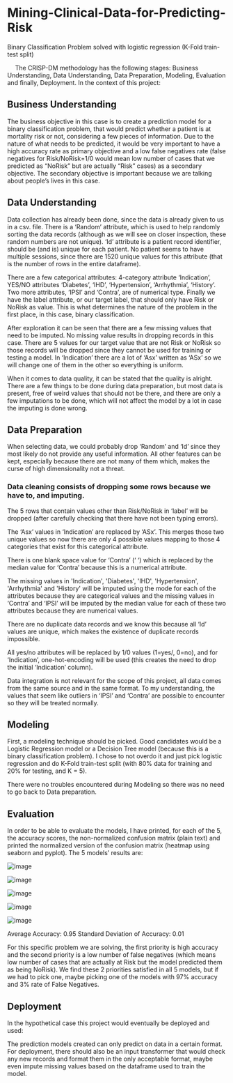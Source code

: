 # Mining-Clinical-Data-for-Predicting-Risk
Binary Classification Problem solved with  logistic regression (K-Fold train-test split)

 
The CRISP-DM methodology has the following stages: Business Understanding, Data Understanding, Data Preparation, Modeling, Evaluation and finally, Deployment. In the context of this project:

## Business Understanding 
The business objective in this case is to create a prediction model for a binary classification problem, that would predict whether a patient is at mortality risk or not, considering a few pieces of information. Due to the nature of what needs to be predicted, it would be very important to have a high accuracy rate as primary objective and a low false negatives rate (false negatives for Risk/NoRisk=1/0  would mean low number of cases that we predicted as “NoRisk” but are actually “Risk” cases) as a secondary objective. The secondary objective is important because we are talking about people’s lives in this case.

## Data Understanding
Data collection has already been done, since the data is already given to us in a csv. file.  There is a ‘Random’ attribute, which is used to help randomly sorting the data records (although as we will see on closer inspection, these random numbers are not unique). ‘Id’ attribute is a patient record identifier, should be (and is) unique for each patient. No patient seems to have multiple sessions, since there are 1520 unique values for this attribute (that is the number of rows in the entire dataframe). 

There are a few categorical attributes: 4-category attribute ‘Indication’, YES/NO attributes ‘Diabetes’, ‘IHD’, ‘Hypertension’, ‘Arrhythmia’, ‘History’. Two more attributes, ’IPSI’ and ‘Contra’, are of numerical type. 
Finally we have the label attribute, or our target label, that should only have Risk or NoRisk as value. This is what determines the nature of the problem in the first place, in this case, binary classification.

After exploration it can be seen that there are a few missing values that need to be imputed. No missing value results in dropping records in this case. There are 5 values for our target value that are not Risk or NoRisk so those records will be dropped since they cannot be used for training or testing a model. In ‘Indication’ there are a lot of ‘Asx’ written as ‘ASx’ so we will change one of them in the other so everything is uniform.

When it comes to data quality, it can be stated that the quality is alright. There are a few things to be done during data preparation, but most data is present, free of weird values that should not be there, and there are only a few imputations to be done, which will not affect the model by a lot in case the imputing is done wrong.


## Data Preparation
When selecting data, we could probably drop ‘Random’ and ‘Id’ since they most likely do not provide any useful information. All other features can be kept, especially because there are not many of them which, makes the curse of high dimensionality not a threat.
### Data cleaning consists of dropping some rows because we have to, and imputing. 

The 5 rows that contain values other than Risk/NoRisk in ‘label’ will be dropped (after carefully checking that there have not been typing errors).

The ‘Asx’ values in ‘Indication’ are replaced by ‘ASx’. This merges those two unique values so now there are only 4 possible values mapping to those 4 categories that exist for this categorical attribute.

There is one blank space value for ‘Contra’ (‘ ‘) which is replaced by the median value for ‘Contra’ because this is a numerical attribute.

The missing values in 'Indication', 'Diabetes', 'IHD', 'Hypertension', 'Arrhythmia' and 'History' will be imputed using the mode for each of the attributes because they are categorical values and the missing values in ‘Contra’ and ‘IPSI’ will be imputed by the median value for each of these two attributes because they are numerical values.

There are no duplicate data records and we know this because all ‘Id’ values are unique, which makes the existence of duplicate records impossible.

All yes/no attributes will be replaced by 1/0 values (1=yes/, 0=no), and for ‘Indication’, one-hot-encoding will be used (this creates the need to drop the initial ‘Indication’ column).

Data integration is not relevant for the scope of this project, all data comes from the same source and in the same format.
To my understanding, the values that seem like outliers in ‘IPSI’ and ‘Contra’ are possible to encounter so they will be treated normally.

## Modeling
First, a modeling technique should be picked. Good candidates would be a Logistic Regression model or a Decision Tree model (because this is a binary classification problem). I chose to not overdo it and just pick logistic regression and do K-Fold train-test split (with 80% data for training and 20% for testing, and K = 5).

There were no troubles encountered during Modeling so there was no need to go back to Data preparation.

## Evaluation
In order to be able to evaluate the models, I have printed, for each of the 5, the accuracy scores, the non-normalized confusion matrix (plain text) and printed the normalized version of the confusion matrix (heatmap using seaborn and pyplot). The 5 models’ results are:
 
  
 ![image](https://github.com/StefanCitiriga/Mining-Clinical-Data-for-Predicting-Risk/assets/57890672/a7e68748-d663-48b9-961a-89028e4b32d6)

 ![image](https://github.com/StefanCitiriga/Mining-Clinical-Data-for-Predicting-Risk/assets/57890672/50587a3d-33a9-4a0a-aa27-2e547019b3b2)

 ![image](https://github.com/StefanCitiriga/Mining-Clinical-Data-for-Predicting-Risk/assets/57890672/27122ff3-3a8f-4c1a-829f-64e8170238c4)

 ![image](https://github.com/StefanCitiriga/Mining-Clinical-Data-for-Predicting-Risk/assets/57890672/924d41d6-d6e8-47e7-8a7d-c3e25f0f0e54)

 ![image](https://github.com/StefanCitiriga/Mining-Clinical-Data-for-Predicting-Risk/assets/57890672/321184ba-0918-42f7-ac5b-3ce2880c276d)

Average Accuracy: 0.95
Standard Deviation of Accuracy: 0.01

For this specific problem we are solving, the first priority is high accuracy and the second priority is a low number of false negatives (which means low number of cases that are actually at Risk but the model predicted them as being NoRisk). We find these 2 priorities satisfied in all 5 models, but if we had to pick one, maybe picking one of the models with 97% accuracy and 3% rate of False Negatives. 

## Deployment
 In the hypothetical case this project would eventually be deployed and used: 
 
The prediction models created can only predict on data in a certain format. For deployment, there should also be an input transformer that would check any new records and format them in the only acceptable format, maybe even impute missing values based on the dataframe used to train the model.
